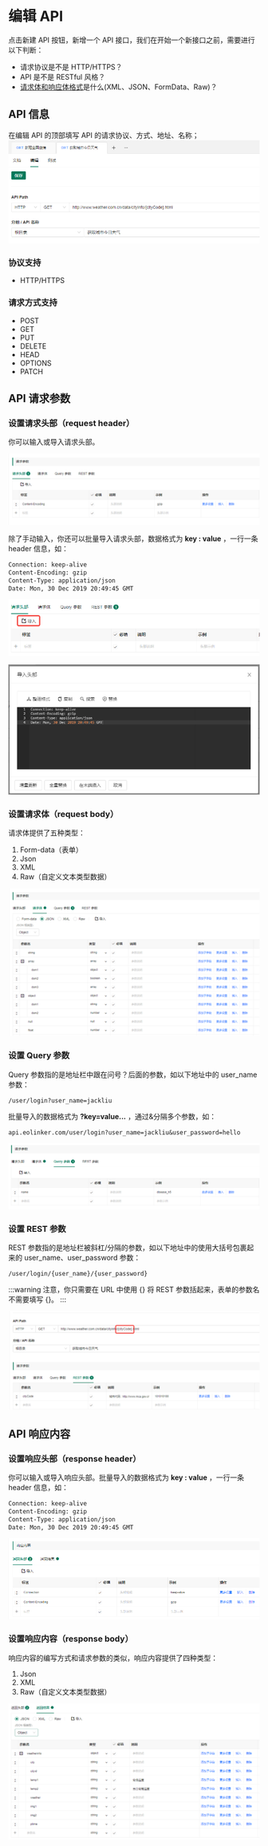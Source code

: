 # 编辑 API
点击新建 API 按钮，新增一个 API 接口，我们在开始一个新接口之前，需要进行以下判断：
- 请求协议是不是 HTTP/HTTPS？
- API 是不是 RESTful 风格？
- <a href="./concepts.html#json" target="_blank">请求体和响应体格式</a>是什么(XML、JSON、FormData、Raw)？
## API 信息
在编辑 API 的顶部填写 API 的请求协议、方式、地址、名称；
![](../assets/images/2022-04-01-17-54-42.png)
### 协议支持
* HTTP/HTTPS
### 请求方式支持
* POST
* GET
* PUT
* DELETE
* HEAD
* OPTIONS
* PATCH


## API 请求参数
### 设置请求头部（request header）
你可以输入或导入请求头部。

![](../assets/images/2022-04-01-17-27-36.png)

除了手动输入，你还可以批量导入请求头部，数据格式为 **key : value** ，一行一条 header 信息，如：

```http
Connection: keep-alive
Content-Encoding: gzip
Content-Type: application/json
Date: Mon, 30 Dec 2019 20:49:45 GMT
```
![](../assets/images/2022-04-01-17-52-29.png)

![](../assets/images/2022-04-01-17-53-13.png)
### 设置请求体（request body）
请求体提供了五种类型：

1. Form-data（表单）
2. Json
3. XML
4. Raw（自定义文本类型数据）

![](../assets/images/2022-04-01-17-32-20.png)

### 设置 Query 参数
Query 参数指的是地址栏中跟在问号？后面的参数，如以下地址中的 user_name 参数：

```http
/user/login?user_name=jackliu
```

批量导入的数据格式为 **?key=value...** ，通过&分隔多个参数，如：

```
api.eolinker.com/user/login?user_name=jackliu&user_password=hello
```

![](../assets/images/2022-04-01-17-33-04.png)

### 设置 REST 参数
REST 参数指的是地址栏被斜杠/分隔的参数，如以下地址中的使用大括号包裹起来的 user_name、user_password 参数：

```
/user/login/{user_name}/{user_password}
```
:::warning
注意，你只需要在 URL 中使用 {} 将 REST 参数括起来，表单的参数名不需要填写 {}。
:::

![](../assets/images/2022-04-01-17-34-10.png)


## API 响应内容
### 设置响应头部（response header）
你可以输入或导入响应头部。批量导入的数据格式为 **key : value** ，一行一条 header 信息，如：

```
Connection: keep-alive
Content-Encoding: gzip
Content-Type: application/json
Date: Mon, 30 Dec 2019 20:49:45 GMT
```
![](../assets/images/2022-04-01-17-38-05.png)

### 设置响应内容（response body）
响应内容的编写方式和请求参数的类似，响应内容提供了四种类型：

1. Json
2. XML
3. Raw（自定义文本类型数据）

![](../assets/images/2022-04-01-17-38-57.png)
